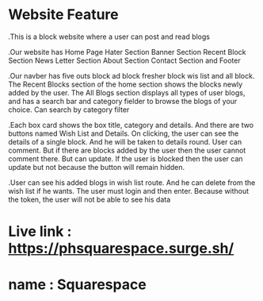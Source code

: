 # Website Feature

.This is a block website where a user can post and read blogs

.Our website has Home Page Hater Section Banner Section Recent Block Section News Letter Section About Section Contact Section and Footer

.Our navber has five outs block ad block fresher block wis list and all block.  The Recent Blocks section of the home section shows the blocks newly added by the user.  The All Blogs section displays all types of user blogs, and has a search bar and category fielder to browse the blogs of your choice.  Can search by category filter

.Each box card shows the box title, category and details.  And there are two buttons named Wish List and Details.  On clicking, the user can see the details of a single block.  And he will be taken to details round.  User can comment.  But if there are blocks added by the user then the user cannot comment there.  But can update.  If the user is blocked then the user can update but not because the button will remain hidden.

.User can see his added blogs in wish list route.  And he can delete from the wish list if he wants.  The user must login and then enter.  Because without the token, the user will not be able to see his data

# Live link : https://phsquarespace.surge.sh/
# name : Squarespace